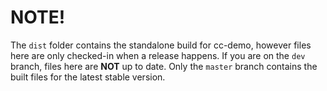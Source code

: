 # NOTE!

The `dist` folder contains the standalone build for cc-demo, however files here are only checked-in when a release happens. If you are on the `dev` branch, files here are **NOT** up to date. Only the `master` branch contains the built files for the latest stable version.

